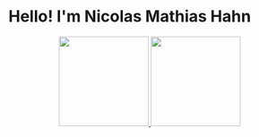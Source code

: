 # Hello! I'm Nicolas Mathias Hahn

<div align="center">
  <a href="https://github.com/nmhahn">
  <img height="160em" src="https://github-readme-stats.vercel.app/api?username=nmhahn&show_icons=true&theme=tokyonight&include_all_commits=true&count_private=true"/>
  <img height="160em" src="https://github-readme-stats.vercel.app/api/top-langs/?username=nmhahn&layout=compact&langs_count=7&theme=tokyonight"/>
</div>
